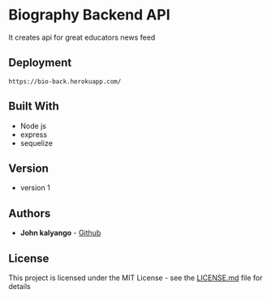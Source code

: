 # Biography Backend API


It creates api for great educators news feed

## Deployment

`https://bio-back.herokuapp.com/`

## Built With

* Node js
* express
* sequelize

## Version

* version 1

## Authors

* **John kalyango** - [Github](https://github.com/johnkegz)

## License

This project is licensed under the MIT License - see the [LICENSE.md](LICENSE.md) file for details
